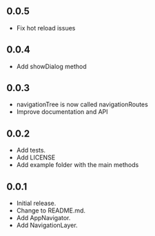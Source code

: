 ## 0.0.5
* Fix hot reload issues

## 0.0.4
* Add showDialog method

## 0.0.3
* navigationTree is now called navigationRoutes
* Improve documentation and API

## 0.0.2
* Add tests.
* Add LICENSE
* Add example folder with the main methods

## 0.0.1
* Initial release.
* Change to README.md.
* Add AppNavigator.
* Add NavigationLayer.

